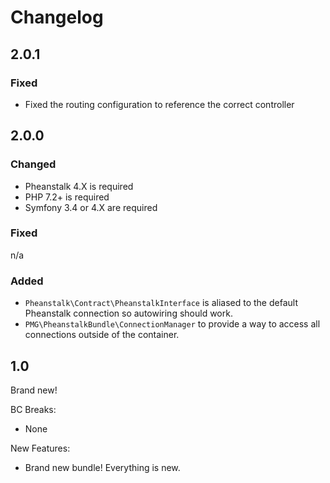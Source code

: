 # Changelog

## 2.0.1

### Fixed

- Fixed the routing configuration to reference the correct controller

## 2.0.0

### Changed

- Pheanstalk 4.X is required
- PHP 7.2+ is required
- Symfony 3.4 or 4.X are required

### Fixed
n/a

### Added

- `Pheanstalk\Contract\PheanstalkInterface` is aliased to the default Pheanstalk
  connection so autowiring should work.
- `PMG\PheanstalkBundle\ConnectionManager` to provide a way to access all
  connections outside of the container.

## 1.0

Brand new!

BC Breaks:

- None

New Features:

- Brand new bundle! Everything is new.
